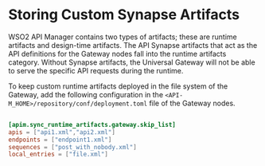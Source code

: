 # Storing Custom Synapse Artifacts

WSO2 API Manager contains two types of artifacts; these are runtime artifacts and design-time artifacts. The API Synapse artifacts that act as the API definitions for the Gateway nodes fall into the runtime artifacts category. Without Synapse artifacts, the Universal Gateway will not be able to serve the specific API requests during the runtime.

To keep custom runtime artifacts deployed in the file system of the Gateway, add the following configuration in the `<API-M_HOME>/repository/conf/deployment.toml` file of the Gateway nodes.

```toml

[apim.sync_runtime_artifacts.gateway.skip_list]
apis = ["api1.xml","api2.xml"]
endpoints = ["endpoint1.xml"]
sequences = ["post_with_nobody.xml"]
local_entries = ["file.xml"]

```